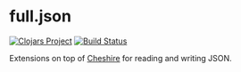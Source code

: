 # full.json

[![Clojars Project](http://clojars.org/fullcontact/full.json/latest-version.svg)](http://clojars.org/fullcontact/full.json)
[![Build Status](https://travis-ci.org/fullcontact/full.json.svg?branch=master)](https://travis-ci.org/fullcontact/full.json)

Extensions on top of [Cheshire](https://github.com/dakrone/cheshire) for
reading and writing JSON.
